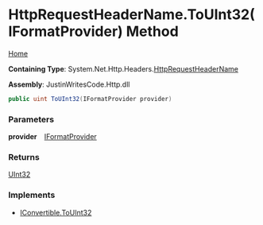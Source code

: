 # HttpRequestHeaderName\.ToUInt32\(IFormatProvider\) Method

[Home](../../../../README.md)

**Containing Type**: System\.Net\.Http\.Headers\.[HttpRequestHeaderName](../README.md)

**Assembly**: JustinWritesCode\.Http\.dll

```csharp
public uint ToUInt32(IFormatProvider provider)
```

### Parameters

**provider** &ensp; [IFormatProvider](https://docs.microsoft.com/en-us/dotnet/api/system.iformatprovider)

### Returns

[UInt32](https://docs.microsoft.com/en-us/dotnet/api/system.uint32)

### Implements

* [IConvertible.ToUInt32](https://docs.microsoft.com/en-us/dotnet/api/system.iconvertible.touint32)
